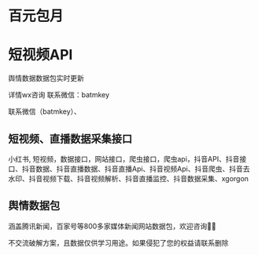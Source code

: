 # 百元包月

# 短视频API

舆情数据数据包实时更新

详情wx咨询 联系微信：batmkey


联系微信（batmkey）、

## 短视频、直播数据采集接口
小红书, 短视频，数据接口，网站接口，爬虫接口，爬虫api，抖音API、抖音接口、抖音数据、抖音直播数据、抖音直播Api、抖音视频Api、抖音爬虫、抖音去水印、抖音视频下载、抖音视频解析、抖音直播监控、抖音数据采集、xgorgon
## 舆情数据包

涵盖腾讯新闻，百家号等800多家媒体新闻网站数据包，欢迎咨询👏🏻

不交流破解方案，且数据仅供学习用途。如果侵犯了您的权益请联系删除
